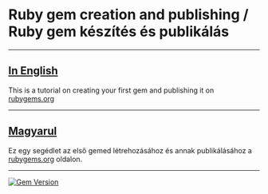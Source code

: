 Ruby gem creation and publishing / Ruby gem készítés és publikálás
==================================================================

***

## [In English](https://github.com/TVSZE/RubyProject/blob/master/english.md)

This is a tutorial on creating your first gem and publishing it on [rubygems.org](https://rubygems.org/)

***

## [Magyarul](https://github.com/TVSZE/RubyProject/blob/master/magyar.md)

Ez egy segédlet az első gemed létrehozásához és annak publikálásához a [rubygems.org](https://rubygems.org/) oldalon.

***

[![Gem Version](https://badge.fury.io/rb/hello_tvsze.svg)](http://badge.fury.io/rb/hello_tvsze)